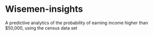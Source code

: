 # Wisemen-insights
A predictive analytics of the probability of earning income higher than $50,000, using the census data set
